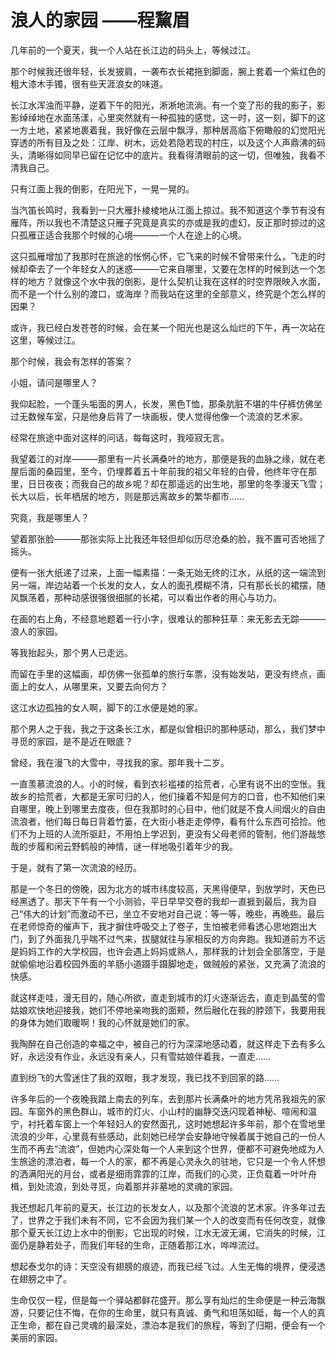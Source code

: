 
# 浪人的家园 ——程黧眉

几年前的一个夏天，我一个人站在长江边的码头上，等候过江。

那个时候我还很年轻，长发披肩，一袭布衣长裙拖到脚面，腕上套着一个紫红色的粗大漆木手镯，很有些天涯浪女的味道。

长江水浑浊而平静，逆着下午的阳光，淅淅地流淌。有一个变了形的我的影子，影影绰绰地在水面荡漾，心里突然就有一种孤独的感觉，这一时，这一刻，脚下的这一方土地，紧紧地裹着我，我好像在云层中飘浮，那种居高临下俯瞰般的幻觉阳光穿透的所有目及之处：江岸、树木，远处若隐若现的村庄，以及这个人声鼎沸的码头，清晰得如同早已留在记忆中的底片。我看得清眼前的这一切，但唯独，我看不清我自己。

只有江面上我的倒影，在阳光下，一晃一晃的。

当汽笛长鸣时，我看到一只大雁扑棱棱地从江面上掠过。我不知道这个季节有没有雁阵，所以我也不清楚这只雁子究竟是真实的亦或是我的虚幻，反正那时掠过的这只孤雁正适合我那个时候的心境———一个人在途上的心境。

这只孤雁增加了我那时在旅途的怅惘心怀，它飞来的时候不曾带来什么，飞走的时候却牵去了一个年轻女人的迷惑———它来自哪里，又要在怎样的时候到达一个怎样的地方？就像这个水中我的倒影，是什么契机让我在这样的时空界限映入水面，而不是一个什么别的渡口，或海岸？而我站在这里的全部意义，终究是个怎么样的因果？

或许，我已经白发苍苍的时候，会在某一个阳光也是这么灿烂的下午，再一次站在这里，等候过江。

那个时候，我会有怎样的答案？

小姐，请问是哪里人？

我仰起脸，一个蓬头垢面的男人，长发，黑色T恤，那条肮脏不堪的牛仔裤仿佛坐过无数候车室，只是他身后背了一块画板，使人觉得他像一个流浪的艺术家。

经常在旅途中面对这样的问话，每每这时，我哑寂无言。

我望着江的对岸———那里有一片长满桑叶的地方，那便是我的血脉之缘，就在老屋后面的桑园里，至今，仍埋葬着五十年前我的祖父年轻的白骨，他终年守在那里，日日夜夜；而我自己的故乡呢？却在那遥远的出生地，那里的冬季漫天飞雪；长大以后，长年栖居的地方，则是那远离故乡的繁华都市……

究竟，我是哪里人？

望着那张脸———那张实际上比我还年轻但却似历尽沧桑的脸，我不置可否地摇了摇头。

便有一张大纸递了过来，上面一幅素描：一条无始无终的江水，从纸的这一端流到另一端，岸边站着一个长发的女人，女人的面孔模糊不清，只有那长长的裙摆，随风飘荡着，那种动感很强很细腻的长裙，可以看出作者的用心与功力。

在画的右上角，不经意地题着一行小字，很难认的那种狂草：来无影去无踪———浪人的家园。

等我抬起头，那个男人已走远。

而留在手里的这幅画，却仿佛一张孤单的旅行车票，没有始发站，更没有终点，画面上的女人，从哪里来，又要去向何方？

这江水边孤独的女人啊，脚下的江水便是她的家。

那个男人之于我，我之于这条长江水，都是似曾相识的那种感动，那么，我们梦中寻觅的家园，是不是近在眼底？

曾经，我在漫飞的大雪中，寻找我的家。那年我十二岁。

一直羡慕流浪的人。小的时候，看到衣衫褴褛的拾荒者，心里有说不出的空怅。我故乡的拾荒者，大都是无家可归的人，他们操着不知是何方的口音，也不知他们来自哪里，晚上到哪里去度夜，但在我那时的心目中，他们就是不食人间烟火的自由流浪者，他们每日每日背着竹篓，在大街小巷走走停停，看有什么东西可拾捡。他们不为上班的人流所驱赶，不用怕上学迟到，更没有父母老师的管制，他们游哉悠哉的步履和闲云野鹤般的神情，谜一样地吸引着年少的我。

于是，就有了第一次流浪的经历。

那是一个冬日的傍晚，因为北方的城市纬度较高，天黑得便早，到放学时，天色已经黑透了。那天下午有一个小测验，平日早早交卷的我却一直捱到最后，我为自己“伟大的计划”而激动不已，坐立不安地对自己说：等一等，晚些，再晚些。最后在老师惊奇的催声下，我才摒住呼吸交上了卷子，生怕被老师看透心思地跑出大门，到了外面我几乎喘不过气来，拔腿就往与家相反的方向奔跑。我知道前方不远是妈妈工作的大学校园，也许会遇上妈妈或熟人，那样我的计划会全部落空，于是就偷偷地沿着校园外面的羊肠小道蹑手蹑脚地走，做贼般的紧张，又充满了流浪的快感。

就这样走哇，漫无目的，随心所欲，直走到城市的灯火逐渐远去，直走到晶莹的雪姑娘欢快地迎接我，她们不停地亲吻我的面颊，然后融化在我的脖颈下，我要用我的身体为她们取暖啊！我的心怀就是她们的家。

我陶醉在自己创造的幸福之中，被自己的行为深深地感动着，就这样走下去有多么好，永远没有作业，永远没有亲人，只有雪姑娘伴着我，一直走……

直到纷飞的大雪迷住了我的双眼，我才发现，我已找不到回家的路……

许多年后的一个夜晚我踏上南去的列车，去到那片长满桑叶的地方凭吊我祖先的家园。车窗外的黑色群山，城市的灯火、小山村的幽静交迭闪现着神秘、喧闹和温宁，衬托着车窗上一个年轻妇人的安然面孔，这时她想起许多年前，那个在雪地里流浪的少年，心里竟有些感动，此刻她已经学会安静地守候着属于她自己的一份人生而不再去“流浪”，但她内心深处每一个人来到这个世界，便都不可避免地成为人生旅途的漂泊者，每一个人的家，都不再是心灵永久的驻地，它只是一个令人怀想的洒满阳光的月台，或者是细雨霏霏的江岸，而我们的心灵，正负载着一叶叶舟楫，到处流浪，到处寻觅，向着那并非墓地的灵魂的家园。

我还想起几年前的夏天，长江边的长发女人，以及那个流浪的艺术家。许多年过去了，世界之于我们未有不同，它不会因为我们某一个人的改变而有任何改变，就像那个夏天长江边上水中的倒影，它出现的时候，江水无波无澜，它消失的时候，江面仍是静若处子，而我们年轻的生命，正随着那江水，哗哗流过。

想起泰戈尔的诗：天空没有翅膀的痕迹，而我已经飞过。人生无悔的境界，便浸透在翅膀之中了。

生命仅仅一程，但是每一个驿站都鲜花盛开。那么享有灿烂的生命便是一种云海飘游，只要记住不悔，在你的生命里，就只有真诚、勇气和坦荡如砥，每一个人的真正生命，都在自己灵魂的最深处，漂泊本是我们的旅程，等到了归期，便会有一个美丽的家园。
